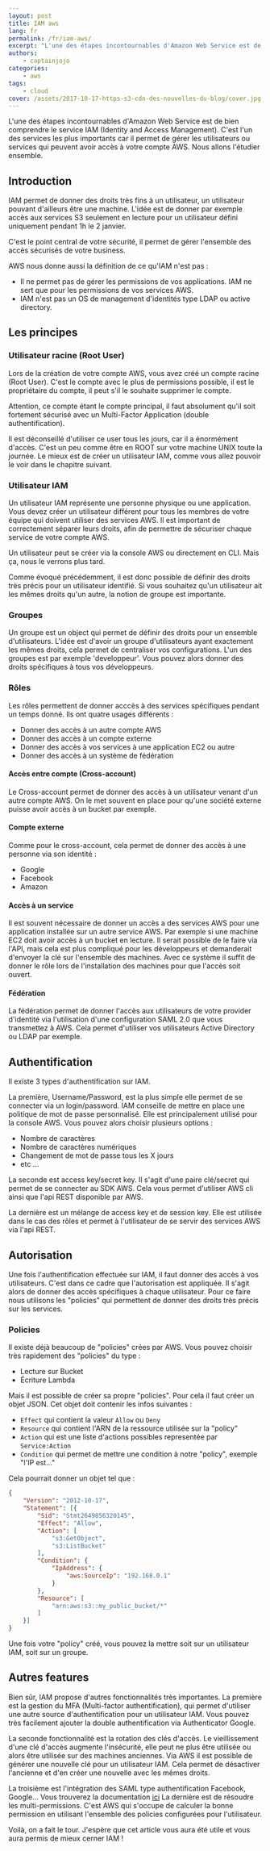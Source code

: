 ```yaml
---
layout: post
title: IAM aws
lang: fr
permalink: /fr/iam-aws/
excerpt: "L'une des étapes incontournables d'Amazon Web Service est de bien comprendre le service IAM (Identity and Access Management). C'est l'un des services les plus importants car il permet de gérer les utilisateurs ou services qui peuvent avoir accès à votre compte AWS. Nous allons l'étudier ensemble."
authors:
    - captainjojo
categories:
    - aws
tags:
    - cloud
cover: /assets/2017-10-17-https-s3-cdn-des-nouvelles-du-blog/cover.jpg
---
```


L'une des étapes incontournables d'Amazon Web Service est de bien comprendre le service IAM (Identity and Access Management). C'est l'un des services les plus importants car il permet de gérer les utilisateurs ou services qui peuvent avoir accès à votre compte AWS. Nous allons l'étudier ensemble.

## Introduction

IAM permet de donner des droits très fins à un utilisateur, un utilisateur pouvant d'ailleurs être une machine. L'idée est de donner par exemple accès aux services S3 seulement en lecture pour un utilisateur défini uniquement pendant 1h le 2 janvier.

C'est le point central de votre sécurité, il permet de gérer l'ensemble des accès sécurisés de votre business.

AWS nous donne aussi la définition de ce qu'IAM n'est pas :

- Il ne permet pas de gérer les permissions de vos applications. IAM ne sert que pour les permissions de vos services AWS.
- IAM n'est pas un OS de management d'identités type LDAP ou active directory.

## Les principes

### Utilisateur racine (Root User)

Lors de la création de votre compte AWS, vous avez créé un compte racine (Root User). C'est le compte avec le plus de permissions possible, il est le propriétaire du compte, il peut s'il le souhaite supprimer le compte.

Attention, ce compte étant le compte principal, il faut absolument qu'il soit fortement sécurisé avec un Multi-Factor Application (double authentification).

Il est déconseillé d'utiliser ce user tous les jours, car il a énormément d'accès. C'est un peu comme être en ROOT sur votre machine UNIX toute la journée. Le mieux est de créer un utilisateur IAM, comme vous allez pouvoir le voir dans le chapitre suivant.

### Utilisateur IAM

Un utilisateur IAM représente une personne physique ou une application. Vous devez créer un utilisateur différent pour tous les membres de votre équipe qui doivent utiliser des services AWS. Il est important de correctement séparer leurs droits, afin de permettre de sécuriser chaque service de votre compte AWS.

Un utilisateur peut se créer via la console AWS ou directement en CLI. Mais ça, nous le verrons plus tard.

Comme évoqué précédemment, il est donc possible de définir des droits très précis pour un utilisateur identifié. Si vous souhaitez qu'un utilisateur ait les mêmes droits qu'un autre, la notion de groupe est importante.

### Groupes

Un groupe est un object qui permet de définir des droits pour un ensemble d'utilisateurs. L'idée est d'avoir un groupe d'utilisateurs ayant exactement les mêmes droits, cela permet de centraliser vos configurations.
L'un des groupes est par exemple 'developpeur'. Vous pouvez alors donner des droits spécifiques à tous vos développeurs.

### Rôles

Les rôles permettent de donner acccès à des services spécifiques pendant un temps donné. Ils ont quatre usages différents :
- Donner des accès à un autre compte AWS
- Donner des accès à un compte externe
- Donner des accès à vos services à une application EC2 ou autre
- Donner des accès à un système de fédération

#### Accès entre compte (Cross-account)

Le Cross-account permet de donner des accès à un utilisateur venant d'un autre compte AWS. On le met souvent en place pour qu'une société externe puisse avoir accès à un bucket par exemple.

#### Compte externe

Comme pour le cross-account, cela permet de donner des accès à une personne via son identité :
- Google
- Facebook
- Amazon

#### Accès à un service

Il est souvent nécessaire de donner un accès a des services AWS pour une application installée sur un autre service AWS. Par exemple si une machine EC2 doit avoir accès à un bucket en lecture. Il serait possible de le faire via l'API, mais cela est plus compliqué pour les développeurs et demanderait d'envoyer la clé sur l'ensemble des machines. Avec ce système il suffit de donner le rôle lors de l'installation des machines pour que l'accès soit ouvert.

#### Fédération

La fédération permet de donner l'accès aux utilisateurs de votre provider d'identité via l'utilisation d'une configuration SAML 2.0 que vous transmettez à AWS. Cela permet d'utiliser vos utilisateurs Active Directory ou LDAP par exemple.

## Authentification

Il existe 3 types d'authentification sur IAM.

La première, Username/Password, est la plus simple elle permet de se connecter via un login/password. IAM conseille de mettre en place une politique de mot de passe personnalisé. Elle est principalement utilisé pour la console AWS. Vous pouvez alors choisir plusieurs options :
- Nombre de caractères
- Nombre de caractères numériques
- Changement de mot de passe tous les X jours
- etc ...

La seconde est access key/secret key. Il s'agit d'une paire clé/secret qui permet de se connecter au SDK AWS. Cela vous permet d'utiliser AWS cli ainsi que l'api REST disponible par AWS. 

La dernière est un mélange de access key et de session key. Elle est utilisée dans le cas des rôles et permet à l'utilisateur de se servir des services AWS via l'api REST.

## Autorisation

Une fois l'authentification effectuée sur IAM, il faut donner des accès à vos utilisateurs. C'est dans ce cadre que l'autorisation est appliquée. Il s'agit alors de donner des accès spécifiques à chaque utilisateur. Pour ce faire nous utilisons les "policies" qui permettent de donner des droits très précis sur les services.

### Policies

Il existe déjà beaucoup de "policies" crées par AWS. Vous pouvez choisir très rapidement des "policies" du type :
- Lecture sur Bucket
- Écriture Lambda

Mais il est possible de créer sa propre "policies". Pour cela il faut créer un objet JSON. Cet objet doit contenir les infos suivantes :

- `Effect` qui contient la valeur `Allow` ou `Deny`
- `Resource` qui contient l'ARN de la ressource utilisée sur la "policy"
- `Action` qui est une liste d'actions possibles representée par `Service:Action`
- `Condition` qui permet de mettre une condition à notre "policy", exemple "l'IP est..."

Cela pourrait donner un objet tel que :

```json
{
	"Version": "2012-10-17",
	"Statement": [{
		"Sid": "Stmt2649856320145",
		"Effect": "Allow",
		"Action": [
			"s3:GetObject",
			"s3:ListBucket"
		],
		"Condition": {
			"IpAddress": {
				"aws:SourceIp": "192.168.0.1"
			}
		},
		"Resource": [
			"arn:aws:s3::my_public_bucket/*"
		]
	}]
}
```

Une fois votre "policy" créé, vous pouvez la mettre soit sur un utilisateur IAM, soit sur un groupe.

## Autres features

Bien sûr, IAM propose d'autres fonctionnalités très importantes.
La première est la gestion du MFA (Multi-factor authentification), qui permet d'utiliser une autre source d'authentification pour un utilisateur IAM. Vous pouvez très facilement ajouter la double authentification via Authenticator Google.

La seconde fonctionnalité est la rotation des clés d'accès. Le vieillissement d'une clé d'accès augmente l'insécurité, elle peut ne plus être utilisée ou alors être utilisée sur des machines anciennes. Via AWS il est possible de générer une nouvelle clé pour un utilisateur IAM. Cela permet de désactiver l'ancienne et d'en créer une nouvelle avec les mêmes droits.

La troisième est l'intégration des SAML type authentification Facebook, Google... Vous trouverez la documentation [ici](https://aws.amazon.com/fr/blogs/security/how-to-set-up-federated-single-sign-on-to-aws-using-google-apps/) 
La dernière est de résoudre les multi-permissions. C'est AWS qui s'occupe de calculer la bonne permission en utilisant l'ensemble des policies configurées pour l'utilisateur.

Voilà, on a fait le tour.
J'espère que cet article vous aura été utile et vous aura permis de mieux cerner IAM !
